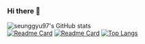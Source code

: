 ### Hi there 👋

![seunggyu97's GitHub stats](https://github-readme-stats.vercel.app/api?username=seunggyu97&show_icons=true&theme=tokyonight)   
[![Readme Card](https://github-readme-stats.vercel.app/api/pin/?username=seunggyu97&repo=Ordering&theme=tokyonight)](https://github.com/seunggyu97/Ordering)
[![Readme Card](https://github-readme-stats.vercel.app/api/pin/?username=seunggyu97&repo=OrderingManager&theme=tokyonight)](https://github.com/seunggyu97/OrderingManager)
[![Top Langs](https://github-readme-stats.vercel.app/api/top-langs/?username=seunggyu97&layout=compact&theme=tokyonight)](https://github.com/seunggyu97?tab=repositories)
